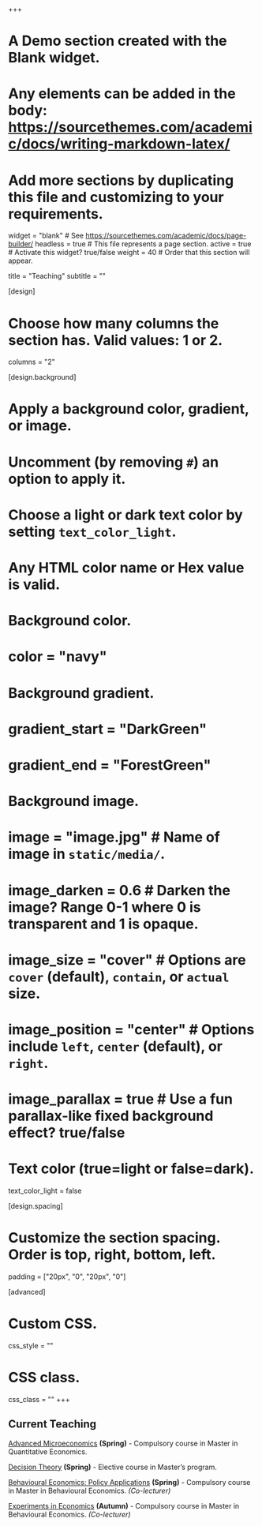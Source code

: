 +++
# A Demo section created with the Blank widget.
# Any elements can be added in the body: https://sourcethemes.com/academic/docs/writing-markdown-latex/
# Add more sections by duplicating this file and customizing to your requirements.

widget = "blank"  # See https://sourcethemes.com/academic/docs/page-builder/
headless = true  # This file represents a page section.
active = true  # Activate this widget? true/false
weight = 40  # Order that this section will appear.

title = "Teaching"
subtitle = ""

[design]
  # Choose how many columns the section has. Valid values: 1 or 2.
  columns = "2"

[design.background]
  # Apply a background color, gradient, or image.
  #   Uncomment (by removing `#`) an option to apply it.
  #   Choose a light or dark text color by setting `text_color_light`.
  #   Any HTML color name or Hex value is valid.

  # Background color.
  # color = "navy"

  # Background gradient.
  # gradient_start = "DarkGreen"
  # gradient_end = "ForestGreen"

  # Background image.
  # image = "image.jpg"  # Name of image in `static/media/`.
  # image_darken = 0.6  # Darken the image? Range 0-1 where 0 is transparent and 1 is opaque.
  # image_size = "cover"  #  Options are `cover` (default), `contain`, or `actual` size.
  # image_position = "center"  # Options include `left`, `center` (default), or `right`.
  # image_parallax = true  # Use a fun parallax-like fixed background effect? true/false

  # Text color (true=light or false=dark).
  text_color_light = false

[design.spacing]
  # Customize the section spacing. Order is top, right, bottom, left.
  padding = ["20px", "0", "20px", "0"]

[advanced]
 # Custom CSS.
 css_style = ""

 # CSS class.
 css_class = ""
+++

## Current Teaching

[Advanced Microeconomics](https://sisweb.ucd.ie/usis/!W_HU_MENU.P_PUBLISH?p_tag=MODULE&MODULE=ECON41810&MAJR=W369) **(Spring)** - Compulsory course in Master in Quantitative Economics.

[Decision Theory](https://sisweb.ucd.ie/usis/!W_HU_MENU.P_PUBLISH?p_tag=MODULE&MODULE=ECON42630&MAJR=W369) **(Spring)** - Elective course in Master’s program.

[Behavioural Economics: Policy Applications](https://sisweb.ucd.ie/usis/!W_HU_MENU.P_PUBLISH?p_tag=MODULE&MODULE=ECON42570) **(Spring)** - Compulsory course in Master in Behavioural Economics. _(Co-lecturer)_

[Experiments in Economics](https://sisweb.ucd.ie/usis/!W_HU_MENU.P_PUBLISH?p_tag=MODULE&MODULE=ECON42590) **(Autumn)** - Compulsory course in Master in Behavioural Economics. _(Co-lecturer)_
